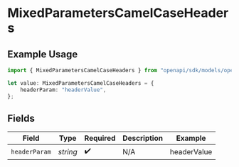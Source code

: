 # MixedParametersCamelCaseHeaders

## Example Usage

```typescript
import { MixedParametersCamelCaseHeaders } from "openapi/sdk/models/operations";

let value: MixedParametersCamelCaseHeaders = {
    headerParam: "headerValue",
};
```

## Fields

| Field              | Type               | Required           | Description        | Example            |
| ------------------ | ------------------ | ------------------ | ------------------ | ------------------ |
| `headerParam`      | *string*           | :heavy_check_mark: | N/A                | headerValue        |